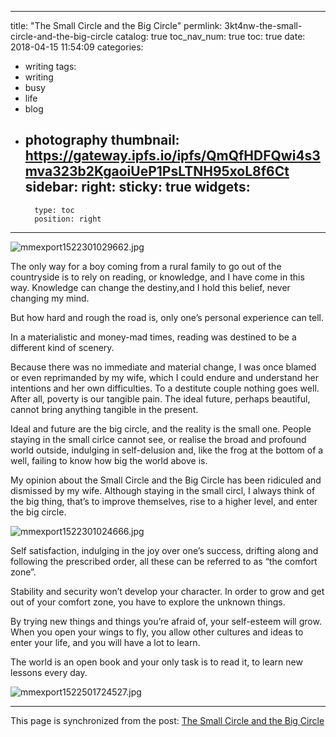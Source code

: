 
---
title: "The Small Circle and the Big Circle"
permlink: 3kt4nw-the-small-circle-and-the-big-circle
catalog: true
toc_nav_num: true
toc: true
date: 2018-04-15 11:54:09
categories:
- writing
tags:
- writing
- busy
- life
- blog
- photography
thumbnail: https://gateway.ipfs.io/ipfs/QmQfHDFQwi4s3mva323b2KgaoiUeP1PsLTNH95xoL8f6Ct
sidebar:
    right:
        sticky: true
widgets:
    -
        type: toc
        position: right
---


![mmexport1522301029662.jpg](https://gateway.ipfs.io/ipfs/QmQfHDFQwi4s3mva323b2KgaoiUeP1PsLTNH95xoL8f6Ct)


The only way for a boy coming from a rural family to go out of the countryside is to rely on reading, or knowledge, and I have come in this way. Knowledge can change the destiny,and I hold this belief, never changing my mind. 

But how hard and rough the road is, only one’s personal  experience can tell.

In a materialistic and money-mad times, reading was destined to be a different kind of scenery. 

Because there was no immediate and material change, I was once blamed or even reprimanded by my wife, which I could endure and understand her intentions and her own difficulties. To a destitute couple nothing goes well. After all, poverty is our tangible pain. The ideal future, perhaps beautiful, cannot bring anything tangible in the present.

Ideal and future are the big circle, and the reality is the small one. People staying in the small cirlce cannot see, or realise the broad and profound world outside, indulging in self-delusion and, like the frog at the bottom of a well, failing to know how big the world above is. 

My opinion about the Small Circle and the Big Circle has been ridiculed and dismissed by my wife. Although staying in the small circl, I always think of the big thing, that’s to improve themselves,  rise to a higher level, and enter the big circle. 

![mmexport1522301024666.jpg](https://steemitimages.com/DQma5avr9CbkdeqwRzaSP9gEpdTN49WWE4kJsVLREHXfx6P/mmexport1522301024666.jpg)


Self satisfaction, indulging in the joy over one’s success, drifting along and following the prescribed order, all these can be referred to as “the comfort zone”.

Stability and security won’t develop your character. In order to grow and get out of your comfort zone, you have to explore the unknown things.

By trying new things and things you’re afraid of, your self-esteem will grow. When you open your wings to fly, you allow other cultures and ideas to enter your life, and you will have a lot to learn.

The world is an open book and your only task is to read it, to learn new lessons every day.

![mmexport1522501724527.jpg](https://gateway.ipfs.io/ipfs/QmR19PXFQFccV7WjtG2UCgxJznua4gRuiq3PoMbba8kNnw)

- - -

This page is synchronized from the post: [The Small Circle and the Big Circle](https://steemit.com/@bring/3kt4nw-the-small-circle-and-the-big-circle)
